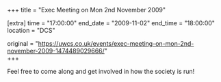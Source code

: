 +++
title = "Exec Meeting on Mon 2nd November 2009"

[extra]
time = "17:00:00"
end_date = "2009-11-02"
end_time = "18:00:00"
location = "DCS"

original = "https://uwcs.co.uk/events/exec-meeting-on-mon-2nd-november-2009-1474489029666/"    
+++

Feel free to come along and get involved in how the society is run\!

